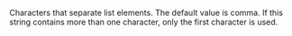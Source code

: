 Characters that separate list elements. The default value is comma.
			If this string contains more than one character, only the first character is used.